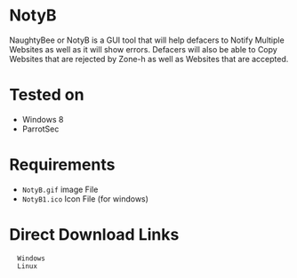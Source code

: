 # NotyB
NaughtyBee or NotyB is a GUI tool that will help defacers to Notify Multiple Websites as well as it will show errors. Defacers will also be able to Copy Websites that are rejected by Zone-h as well as Websites that are accepted.
# Tested on
- Windows 8
- ParrotSec
# Requirements
- `NotyB.gif` image File
- `NotyB1.ico` Icon File (for windows)
# Direct Download Links
<pre><code>  <a src="https://ijazurrahim.com/NotyB/index.php?windows">Windows</a> 
  <a src="https://ijazurrahim.com/NotyB/index.php?linux">Linux</a>
</code></pre>
